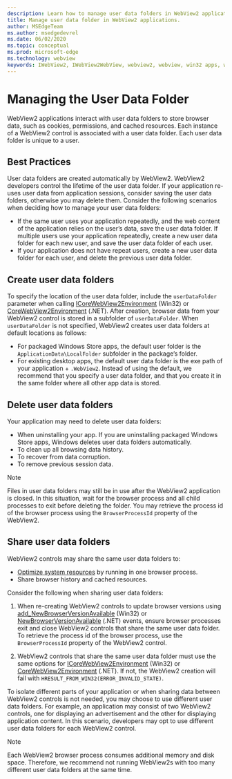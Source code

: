 ```yaml
---
description: Learn how to manage user data folders in WebView2 applications
title: Manage user data folder in WebView2 applications.
author: MSEdgeTeam
ms.author: msedgedevrel
ms.date: 06/02/2020
ms.topic: conceptual
ms.prod: microsoft-edge
ms.technology: webview
keywords: IWebView2, IWebView2WebView, webview2, webview, win32 apps, win32, edge, ICoreWebView2, ICoreWebView2Host, browser control, edge html, user data folder
---
```


# Managing the User Data Folder

WebView2 applications interact with user data folders to store browser data, such as cookies, permissions, and cached resources. Each instance of a WebView2 control is associated with a user data folder. Each user data folder is unique to a user.

## Best Practices

User data folders are created automatically by WebView2. WebView2 developers control the lifetime of the user data folder. If your application re-uses user data from application sessions, consider saving the user data folders, otherwise you may delete them. Consider the following scenarios when deciding how to manage your user data folders:

*   If the same user uses your application repeatedly, and the web content of the application relies on the user’s data, save the user data folder. If multiple users use your application repeatedly, create a new user data folder for each new user, and save the user data folder of each user.
*   If your application does not have repeat users, create a new user data folder for each user, and delete the previous user data folder.

## Create user data folders

To specify the location of the user data folder, include the `userDataFolder` parameter when calling [ICoreWebView2Environment](../reference/win32/0-9-538/icorewebview2environment.md) (Win32) or [CoreWebView2Environment](../reference/dotnet/0-9-538/microsoft-web-webview2-core-corewebview2environment.md) (.NET). After creation, browser data from your WebView2 control is stored in a subfolder of `userDataFolder`. When `userDataFolder` is not specified, WebView2 creates user data folders at default locations as follows:

* For packaged Windows Store apps, the default user folder is the `ApplicationData\LocalFolder` subfolder in the package’s  folder.
* For existing desktop apps, the default user data folder is the exe path of your application + `.WebView2`. Instead of using the default, we recommend that you specify a user data folder, and that you create it in the same folder where all other app data is stored.

## Delete user data folders

Your application may need to delete user data folders:

* When uninstalling your app. If you are uninstalling packaged Windows Store apps, Windows deletes user data folders automatically. 
* To clean up all browsing data history.
* To recover from data corruption.
* To remove previous session data. 


> [!NOTE]
> Files in user data folders may still be in use after the WebView2 application is closed. In this situation, wait for the browser process and all child processes to exit before deleting the folder. You may retrieve the process id of the browser process using the `BrowserProcessId` property of the WebView2.

## Share user data folders

WebView2 controls may share the same user data folders to:

* [Optimize system resources](../reference/win32/0-9-538/icorewebview2.md#process-model) by running in one browser process.
* Share browser history and cached resources. 

Consider the following when sharing user data folders: 

1. When re-creating WebView2 controls to update browser versions using [add_NewBrowserVersionAvailable](../reference/win32/0-9-538/icorewebview2environment.md#add_newbrowserversionavailable) (Win32) or [NewBrowserVersionAvailable](../reference/dotnet/0-9-538/microsoft-web-webview2-core-corewebview2environment.md#newbrowserversionavailable) (.NET) events, ensure browser processes exit and close WebView2 controls that share the same user data folder. To retrieve the process id of the browser process, use the `BrowserProcessId` property of the WebView2 control.

2. WebView2 controls that share the same user data folder must use the same options for [ICoreWebView2Environment](../reference/win32/0-9-538/icorewebview2environment.md) (Win32) or [CoreWebView2Environment](../reference/dotnet/0-9-538/microsoft-web-webview2-core-corewebview2environment.md) (.NET). If not, the WebView2 creation will fail with `HRESULT_FROM_WIN32(ERROR_INVALID_STATE)`. 

To isolate different parts of your application or when sharing data between WebView2 controls is not needed, you may choose to use different user data folders. For example, an application may consist of two WebView2 controls, one for displaying an advertisement and the other for displaying application content. In this scenario, developers may opt to use different user data folders for each WebView2 control. 

> [!NOTE]
> Each WebView2 browser process consumes additional memory and disk space. Therefore, we recommend not running WebView2s with too many different user data folders at the same time. 

